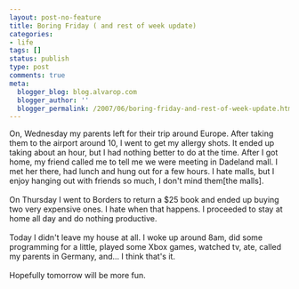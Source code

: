 ```yaml
---
layout: post-no-feature
title: Boring Friday ( and rest of week update)
categories:
- life
tags: []
status: publish
type: post
comments: true
meta:
  blogger_blog: blog.alvarop.com
  blogger_author: ''
  blogger_permalink: /2007/06/boring-friday-and-rest-of-week-update.html
---
```

On, Wednesday my parents left for their trip around Europe. After taking them to the airport around 10, I went to get my allergy shots. It ended up taking about an hour, but I had nothing better to do at the time. After I got home, my friend called me to tell me we were meeting in Dadeland mall. I met her there, had lunch and hung out for a few hours. I hate malls, but I enjoy hanging out with friends so much, I don't mind them[the malls].<br /><br />On Thursday I went to Borders to return a $25 book and ended up buying two very expensive ones. I hate when that happens. I proceeded to stay at home all day and do nothing productive.<br /><br />Today I didn't leave my house at all. I woke up around 8am, did some programming for a little, played some Xbox games, watched tv, ate, called my parents in Germany, and... I think that's it.<br /><br />Hopefully tomorrow will be more fun.
